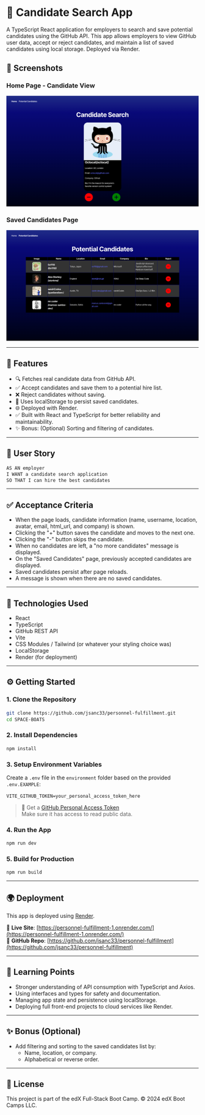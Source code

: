 
# 🚀 Candidate Search App

A TypeScript React application for employers to search and save potential candidates using the GitHub API. This app allows employers to view GitHub user data, accept or reject candidates, and maintain a list of saved candidates using local storage. Deployed via Render.

## 📸 Screenshots

### Home Page - Candidate View
![Candidate Search](./Assets/13-01-candidate_search_homepage.png)

### Saved Candidates Page
![Saved Candidates](./Assets/13-02-candidate_search_potential_candidates.png)

---

## 🧩 Features

- 🔍 Fetches real candidate data from GitHub API.
- ✅ Accept candidates and save them to a potential hire list.
- ❌ Reject candidates without saving.
- 💾 Uses localStorage to persist saved candidates.
- 🌐 Deployed with Render.
- ✅ Built with React and TypeScript for better reliability and maintainability.
- ✨ Bonus: (Optional) Sorting and filtering of candidates.

---

## 📖 User Story

```
AS AN employer  
I WANT a candidate search application  
SO THAT I can hire the best candidates  
```

---

## ✅ Acceptance Criteria

- When the page loads, candidate information (name, username, location, avatar, email, html_url, and company) is shown.
- Clicking the "+" button saves the candidate and moves to the next one.
- Clicking the "-" button skips the candidate.
- When no candidates are left, a "no more candidates" message is displayed.
- On the "Saved Candidates" page, previously accepted candidates are displayed.
- Saved candidates persist after page reloads.
- A message is shown when there are no saved candidates.

---

## 🧪 Technologies Used

- React
- TypeScript
- GitHub REST API
- Vite
- CSS Modules / Tailwind (or whatever your styling choice was)
- LocalStorage
- Render (for deployment)

---

## ⚙️ Getting Started

### 1. Clone the Repository

```bash
git clone https://github.com/jsanc33/personnel-fulfillment.git
cd SPACE-BOATS
```

### 2. Install Dependencies

```bash
npm install
```

### 3. Setup Environment Variables

Create a `.env` file in the `environment` folder based on the provided `.env.EXAMPLE`:

```
VITE_GITHUB_TOKEN=your_personal_access_token_here
```

> 🔐 Get a [GitHub Personal Access Token](https://docs.github.com/en/authentication/keeping-your-account-and-data-secure/managing-your-personal-access-tokens#creating-a-fine-grained-personal-access-token)  
> Make sure it has access to read public data.

### 4. Run the App

```bash
npm run dev
```

### 5. Build for Production

```bash
npm run build
```

---

## 🌍 Deployment

This app is deployed using [Render](https://render.com).

🔗 **Live Site**: [https://personnel-fulfillment-1.onrender.com/](https://personnel-fulfillment-1.onrender.com/)  
🔗 **GitHub Repo**: [https://github.com/jsanc33/personnel-fulfillment](https://github.com/jsanc33/personnel-fulfillment)

---

## 🧠 Learning Points

- Stronger understanding of API consumption with TypeScript and Axios.
- Using interfaces and types for safety and documentation.
- Managing app state and persistence using localStorage.
- Deploying full front-end projects to cloud services like Render.

---

## ✨ Bonus (Optional)

- Add filtering and sorting to the saved candidates list by:
  - Name, location, or company.
  - Alphabetical or reverse order.

---

## 📝 License

This project is part of the edX Full-Stack Boot Camp. © 2024 edX Boot Camps LLC.
